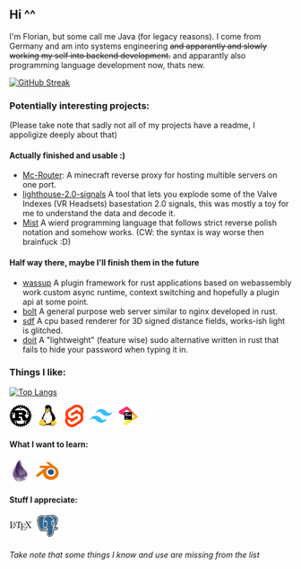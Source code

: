 ## Hi ^^
I'm Florian, but some call me Java (for legacy reasons).
I come from Germany and am into systems engineering ~~and apparantly and slowly working my self into backend development.~~ and apparantly also programming language development now, thats new.

 [![GitHub Streak](https://github-readme-streak-stats.herokuapp.com?user=post-rex&theme=shades-of-purple&date_format=M%20j%5B%2C%20Y%5D)](https://git.io/streak-stats) 

### Potentially interesting projects:
(Please take note that sadly not all of my projects have a readme, I appoligize deeply about that)

#### Actually finished and usable :)
- [Mc-Router](https://github.com/post-rex/mc-router): A minecraft reverse proxy for hosting multible servers on one port.
- [lighthouse-2.0-signals](https://github.com/post-rex/lighthouse-2.0-signals) A tool that lets you explode some of the Valve Indexes (VR Headsets) basestation 2.0 signals, this was mostly a toy for me to understand the data and decode it.
- [Mist](https://github.com/post-rex/mist) A wierd programming language that follows strict reverse polish notation and somehow works. (CW: the syntax is way worse then brainfuck :D)

#### Half way there, maybe I'll finish them in the future
- [wassup](https://github.com/post-rex/wassup) A plugin framework for rust applications based on webassembly work custom async runtime, context switching and hopefully a plugin api at some point.
- [bolt](https://github.com/post-rex/bolt) A general purpose web server similar to nginx developed in rust.
- [sdf](https://github.com/post-rex/sdf) A cpu based renderer for 3D signed distance fields, works-ish light is glitched.
- [doit](https://github.com/post-rex/doit) A "lightweight" (feature wise) sudo alternative written in rust that fails to hide your password when typing it in.

### Things I like:

[![Top Langs](https://github-readme-stats.vercel.app/api/top-langs/?username=post-rex)](https://github.com/anuraghazra/github-readme-stats)
 
  <img src="https://github.com/devicons/devicon/blob/master/icons/rust/rust-plain.svg" title="Rust" alt="Rust" width="40" height="40"/>&nbsp;
  <img src="https://github.com/devicons/devicon/blob/master/icons/linux/linux-original.svg" title="Linux" alt="Linux" width="40" height="40"/>&nbsp;
  <img src="https://github.com/devicons/devicon/blob/master/icons/svelte/svelte-original.svg" title="Svelte" alt="Svelte" width="40" height="40"/>&nbsp;
  <img src="https://github.com/devicons/devicon/blob/master/icons/tailwindcss/tailwindcss-plain.svg" title="Tailwind CSS" alt="Tailwind CSS" width="40" height="40"/>&nbsp;
  <img src="https://github.com/devicons/devicon/blob/master/icons/jetbrains/jetbrains-original.svg" title="All the Jetbrains IDEs" alt="Jetbrains" width="40" height="40"/>

#### What I want to learn:
<img src="https://github.com/devicons/devicon/blob/master/icons/elixir/elixir-original.svg" title="Elixir" alt="Elixir" width="40" height="40"/>&nbsp;
<img src="https://github.com/devicons/devicon/blob/master/icons/blender/blender-original.svg" title="Blender" alt="Blender" width="40" height="40"/>

#### Stuff I appreciate:
  <img src="https://github.com/devicons/devicon/blob/master/icons/latex/latex-original.svg" title="LaTeX" alt="LaTeX" width="40" height="40"/>&nbsp;
  <img src="https://github.com/devicons/devicon/blob/master/icons/postgresql/postgresql-original.svg" title="PostgreSQL" alt="PostgreSQL" width="40" height="40"/>
  

###### Take note that some things I know and use are missing from the list
